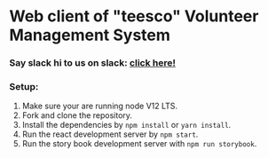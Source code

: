 # Web client of "teesco" Volunteer Management System

### Say slack hi to us on slack: [click here!](https://join.slack.com/t/ecellnitrropensource/shared_invite/zt-ee6dvnev-HcwmewHgOlONjaE9LgXqzA)

### Setup:

1. Make sure your are running node V12 LTS.
1. Fork and clone the repository.
1. Install the dependencies by `npm install` or `yarn install`.
1. Run the react development server by `npm start`.
1. Run the story book development server with `npm run storybook`.